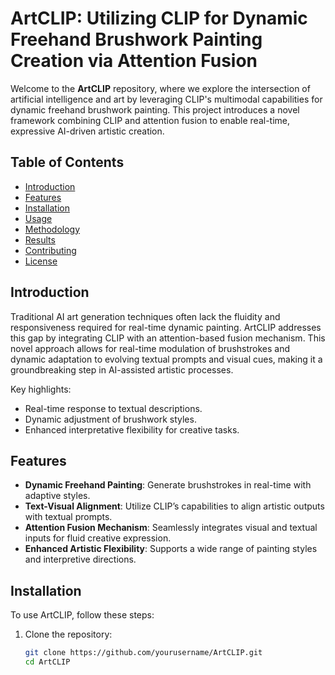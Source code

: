 # ArtCLIP: Utilizing CLIP for Dynamic Freehand Brushwork Painting Creation via Attention Fusion

Welcome to the **ArtCLIP** repository, where we explore the intersection of artificial intelligence and art by leveraging CLIP's multimodal capabilities for dynamic freehand brushwork painting. This project introduces a novel framework combining CLIP and attention fusion to enable real-time, expressive AI-driven artistic creation.

## Table of Contents

- [Introduction](#introduction)
- [Features](#features)
- [Installation](#installation)
- [Usage](#usage)
- [Methodology](#methodology)
- [Results](#results)
- [Contributing](#contributing)
- [License](#license)

## Introduction

Traditional AI art generation techniques often lack the fluidity and responsiveness required for real-time dynamic painting. ArtCLIP addresses this gap by integrating CLIP with an attention-based fusion mechanism. This novel approach allows for real-time modulation of brushstrokes and dynamic adaptation to evolving textual prompts and visual cues, making it a groundbreaking step in AI-assisted artistic processes.

Key highlights:
- Real-time response to textual descriptions.
- Dynamic adjustment of brushwork styles.
- Enhanced interpretative flexibility for creative tasks.

## Features

- **Dynamic Freehand Painting**: Generate brushstrokes in real-time with adaptive styles.
- **Text-Visual Alignment**: Utilize CLIP’s capabilities to align artistic outputs with textual prompts.
- **Attention Fusion Mechanism**: Seamlessly integrates visual and textual inputs for fluid creative expression.
- **Enhanced Artistic Flexibility**: Supports a wide range of painting styles and interpretive directions.

## Installation

To use ArtCLIP, follow these steps:

1. Clone the repository:
   ```bash
   git clone https://github.com/yourusername/ArtCLIP.git
   cd ArtCLIP
